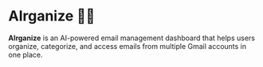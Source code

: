 # AIrganize 💌🤖

**AIrganize** is an AI-powered email management dashboard that helps users organize, categorize, and access emails from multiple Gmail accounts in one place.
